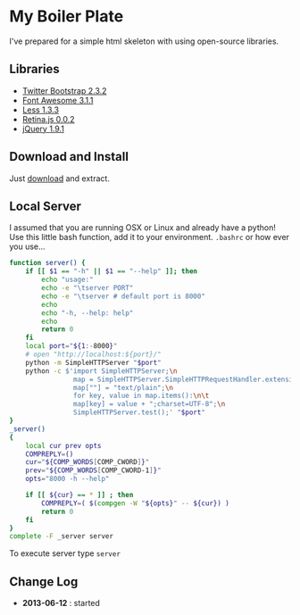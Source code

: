 # My Boiler Plate

I've prepared for a simple html skeleton with using open-source libraries.

## Libraries

* [Twitter Bootstrap 2.3.2][01]
* [Font Awesome 3.1.1][02]
* [Less 1.3.3][03]
* [Retina.js 0.0.2][04]
* [jQuery 1.9.1 ][05]

[01]: https://github.com/twitter/bootstrap
[02]: https://github.com/FortAwesome/Font-Awesome
[03]: https://github.com/cloudhead/less.js
[04]: https://github.com/imulus/retinajs
[05]: https://github.com/jquery/jquery

## Download and Install

Just [download][download] and extract.

[download]: https://github.com/vigo/jenerator/archive/v0.1.zip

## Local Server

I assumed that you are running OSX or Linux and already have a python!
Use this little bash function, add it to your environment. `.bashrc` or
how ever you use...

```bash
function server() {
    if [[ $1 == "-h" || $1 == "--help" ]]; then
        echo "usage:"
        echo -e "\tserver PORT"
        echo -e "\tserver # default port is 8000"
        echo
        echo "-h, --help: help"
        echo
        return 0
    fi
    local port="${1:-8000}"
    # open "http://localhost:${port}/"
    python -m SimpleHTTPServer "$port"
    python -c $'import SimpleHTTPServer;\n
                map = SimpleHTTPServer.SimpleHTTPRequestHandler.extensions_map;\n
                map[""] = "text/plain";\n
                for key, value in map.items():\n\t
                map[key] = value + ";charset=UTF-8";\n
                SimpleHTTPServer.test();' "$port"
}
_server()
{
    local cur prev opts
    COMPREPLY=()
    cur="${COMP_WORDS[COMP_CWORD]}"
    prev="${COMP_WORDS[COMP_CWORD-1]}"
    opts="8000 -h --help"

    if [[ ${cur} == * ]] ; then
        COMPREPLY=( $(compgen -W "${opts}" -- ${cur}) )
        return 0
    fi
}
complete -F _server server
```

To execute server type `server`

## Change Log

* **2013-06-12** : started